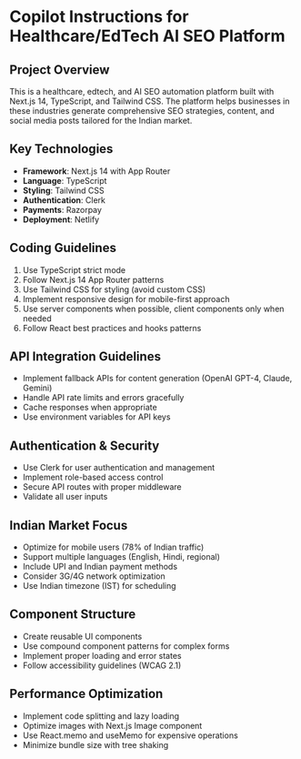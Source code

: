 # Copilot Instructions for Healthcare/EdTech AI SEO Platform

<!-- Use this file to provide workspace-specific custom instructions to Copilot. For more details, visit https://code.visualstudio.com/docs/copilot/copilot-customization#_use-a-githubcopilotinstructionsmd-file -->

## Project Overview
This is a healthcare, edtech, and AI SEO automation platform built with Next.js 14, TypeScript, and Tailwind CSS. The platform helps businesses in these industries generate comprehensive SEO strategies, content, and social media posts tailored for the Indian market.

## Key Technologies
- **Framework**: Next.js 14 with App Router
- **Language**: TypeScript
- **Styling**: Tailwind CSS
- **Authentication**: Clerk
- **Payments**: Razorpay
- **Deployment**: Netlify

## Coding Guidelines
1. Use TypeScript strict mode
2. Follow Next.js 14 App Router patterns
3. Use Tailwind CSS for styling (avoid custom CSS)
4. Implement responsive design for mobile-first approach
5. Use server components when possible, client components only when needed
6. Follow React best practices and hooks patterns

## API Integration Guidelines
- Implement fallback APIs for content generation (OpenAI GPT-4, Claude, Gemini)
- Handle API rate limits and errors gracefully
- Cache responses when appropriate
- Use environment variables for API keys

## Authentication & Security
- Use Clerk for user authentication and management
- Implement role-based access control
- Secure API routes with proper middleware
- Validate all user inputs

## Indian Market Focus
- Optimize for mobile users (78% of Indian traffic)
- Support multiple languages (English, Hindi, regional)
- Include UPI and Indian payment methods
- Consider 3G/4G network optimization
- Use Indian timezone (IST) for scheduling

## Component Structure
- Create reusable UI components
- Use compound component patterns for complex forms
- Implement proper loading and error states
- Follow accessibility guidelines (WCAG 2.1)

## Performance Optimization
- Implement code splitting and lazy loading
- Optimize images with Next.js Image component
- Use React.memo and useMemo for expensive operations
- Minimize bundle size with tree shaking
